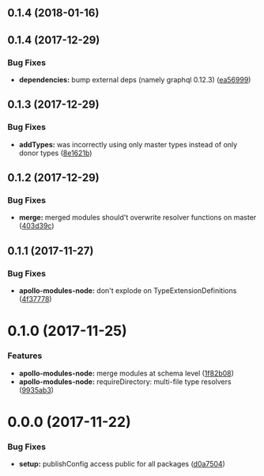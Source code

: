 <a name="0.1.4"></a>
## 0.1.4 (2018-01-16)



<a name="0.1.4"></a>
## 0.1.4 (2017-12-29)


### Bug Fixes

* **dependencies:** bump external deps (namely graphql 0.12.3) ([ea56999](https://github.com/orbiting/backend-modules/commit/ea56999))



<a name="0.1.3"></a>
## 0.1.3 (2017-12-29)


### Bug Fixes

* **addTypes:** was incorrectly using only master types instead of only donor types ([8e1621b](https://github.com/orbiting/backend-modules/commit/8e1621b))



<a name="0.1.2"></a>
## 0.1.2 (2017-12-29)


### Bug Fixes

* **merge:** merged modules should't overwrite resolver functions on master ([403d39c](https://github.com/orbiting/backend-modules/commit/403d39c))



<a name="0.1.1"></a>
## 0.1.1 (2017-11-27)


### Bug Fixes

* **apollo-modules-node:** don't explode on TypeExtensionDefinitions ([4f37778](https://github.com/orbiting/backend-modules/commit/4f37778))



<a name="0.1.0"></a>
# 0.1.0 (2017-11-25)


### Features

* **apollo-modules-node:** merge modules at schema level ([1f82b08](https://github.com/orbiting/backend-modules/commit/1f82b08))
* **apollo-modules-node:** requireDirectory: multi-file type resolvers ([9935ab3](https://github.com/orbiting/backend-modules/commit/9935ab3))



<a name="0.0.0"></a>
# 0.0.0 (2017-11-22)


### Bug Fixes

* **setup:** publishConfig access public for all packages ([d0a7504](https://github.com/orbiting/backend-modules/commit/d0a7504))



